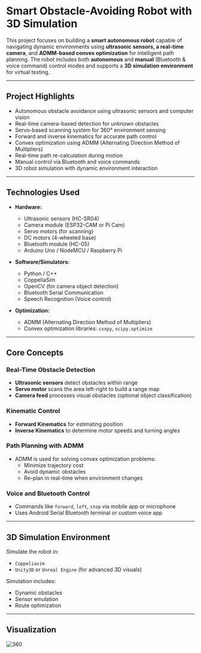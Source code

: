 #  Smart Obstacle-Avoiding Robot with 3D Simulation

This project focuses on building a **smart autonomous robot** capable of navigating dynamic environments using **ultrasonic sensors, a real-time camera**, and **ADMM-based convex optimization** for intelligent path planning. The robot includes both **autonomous** and **manual** (Bluetooth & voice command) control modes and supports a **3D simulation environment** for virtual testing.

---

##  Project Highlights

-  Autonomous obstacle avoidance using ultrasonic sensors and computer vision
-  Real-time camera-based detection for unknown obstacles
-  Servo-based scanning system for 360° environment sensing
-  Forward and inverse kinematics for accurate path control
-  Convex optimization using ADMM (Alternating Direction Method of Multipliers)
-  Real-time path re-calculation during motion
-  Manual control via Bluetooth and voice commands
-  3D robot simulation with dynamic environment interaction

---

##  Technologies Used

- **Hardware:**
  - Ultrasonic sensors (HC-SR04)
  - Camera module (ESP32-CAM or Pi Cam)
  - Servo motors (for scanning)
  - DC motors (4-wheeled base)
  - Bluetooth module (HC-05)
  - Arduino Uno / NodeMCU / Raspberry Pi

- **Software/Simulators:**
  - Python / C++
  - CoppeliaSim
  - OpenCV (for camera object detection)
  - Bluetooth Serial Communication
  - Speech Recognition (Voice control)

- **Optimization:**
  - ADMM (Alternating Direction Method of Multipliers)
  - Convex optimization libraries: `cvxpy`, `scipy.optimize`

---

##  Core Concepts

###  Real-Time Obstacle Detection
- **Ultrasonic sensors** detect obstacles within range
- **Servo motor** scans the area left-right to build a range map
- **Camera feed** processes visual obstacles (optional object classification)

###  Kinematic Control
- **Forward Kinematics** for estimating position
- **Inverse Kinematics** to determine motor speeds and turning angles

###  Path Planning with ADMM
- ADMM is used for solving convex optimization problems:
  - Minimize trajectory cost
  - Avoid dynamic obstacles
  - Re-plan in real-time when environment changes

###  Voice and Bluetooth Control
- Commands like `forward`, `left`, `stop` via mobile app or microphone
- Uses Android Serial Bluetooth terminal or custom voice app

---

##  3D Simulation Environment

Simulate the robot in:
- `Coppeliasim`
- `Unity3D` or `Unreal Engine` (for advanced 3D visuals)

Simulation includes:
- Dynamic obstacles
- Sensor emulation
- Route optimization

---
## Visualization
![360](Screenshot2025-07-28113228.png)

